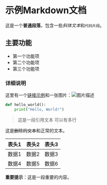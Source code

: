 # 示例Markdown文档

这是一个**普通段落**，包含一些*斜体文本*和`代码片段`。

## 主要功能

- 第一个功能项
- 第二个功能项
- 第三个功能项

### 详细说明

这里有一个[链接示例](https://example.com)和一张图片：![图片描述](image.png)

```python
def hello_world():
    print("Hello, World!")
```

> 这是一段引用文本
> 可以有多行

这是~~删除的文本~~和正常的文本。

| 表头1 | 表头2 | 表头3 |
|-------|-------|-------|
| 数据1 | 数据2 | 数据3 |
| 数据4 | 数据5 | 数据6 |

**重要提示**：这是一段重要的内容。

